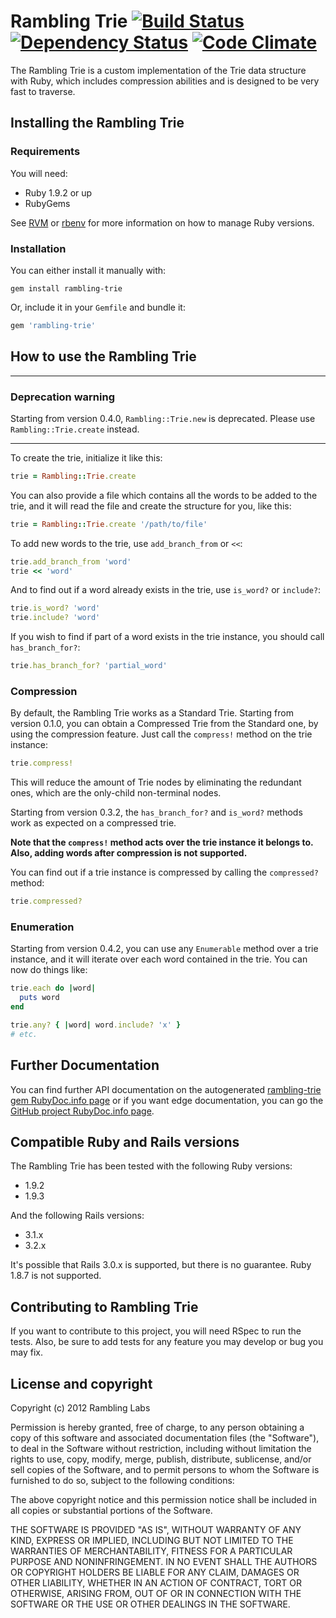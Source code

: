 # Rambling Trie [![Build Status](https://secure.travis-ci.org/gonzedge/rambling-trie.png)](http://travis-ci.org/gonzedge/rambling-trie) [![Dependency Status](https://gemnasium.com/gonzedge/rambling-trie.png)](https://gemnasium.com/gonzedge/rambling-trie) [![Code Climate](https://codeclimate.com/badge.png)](https://codeclimate.com/github/gonzedge/rambling-trie)

The Rambling Trie is a custom implementation of the Trie data structure with Ruby, which includes compression abilities and is designed to be very fast to traverse.

## Installing the Rambling Trie

### Requirements

You will need:

* Ruby 1.9.2 or up
* RubyGems

See [RVM](http://beginrescueend.com) or [rbenv](https://github.com/sstephenson/rbenv) for more information on how to manage Ruby versions.

### Installation

You can either install it manually with:

<pre><code>gem install rambling-trie
</code></pre>

Or, include it in your `Gemfile` and bundle it:

``` ruby
gem 'rambling-trie'
```

## How to use the Rambling Trie

- - -
### Deprecation warning

Starting from version 0.4.0, `Rambling::Trie.new` is deprecated. Please use `Rambling::Trie.create` instead.
- - -

To create the trie, initialize it like this:

``` ruby
trie = Rambling::Trie.create
```

You can also provide a file which contains all the words to be added to the trie, and it will read the file and create the structure for you, like this:

``` ruby
trie = Rambling::Trie.create '/path/to/file'
```

To add new words to the trie, use `add_branch_from` or `<<`:

``` ruby
trie.add_branch_from 'word'
trie << 'word'
```

And to find out if a word already exists in the trie, use `is_word?` or `include?`:

``` ruby
trie.is_word? 'word'
trie.include? 'word'
```

If you wish to find if part of a word exists in the trie instance, you should call `has_branch_for?`:

``` ruby
trie.has_branch_for? 'partial_word'
```

### Compression

By default, the Rambling Trie works as a Standard Trie.
Starting from version 0.1.0, you can obtain a Compressed Trie from the Standard one, by using the compression feature.
Just call the `compress!` method on the trie instance:

``` ruby
trie.compress!
```

This will reduce the amount of Trie nodes by eliminating the redundant ones, which are the only-child non-terminal nodes.

Starting from version 0.3.2, the `has_branch_for?` and `is_word?` methods work as expected on a compressed trie.

__Note that the `compress!` method acts over the trie instance it belongs to.__
__Also, adding words after compression is not supported.__

You can find out if a trie instance is compressed by calling the `compressed?` method:

``` ruby
trie.compressed?
```

### Enumeration

Starting from version 0.4.2, you can use any `Enumerable` method over a trie instance, and it will iterate over each word contained in the trie. You can now do things like:

``` ruby
trie.each do |word|
  puts word
end

trie.any? { |word| word.include? 'x' }
# etc.
```

## Further Documentation

You can find further API documentation on the autogenerated [rambling-trie gem RubyDoc.info page](http://rubydoc.info/gems/rambling-trie) or if you want edge documentation, you can go the [GitHub project RubyDoc.info page](http://rubydoc.info/github/gonzedge/rambling-trie).

## Compatible Ruby and Rails versions

The Rambling Trie has been tested with the following Ruby versions:

* 1.9.2
* 1.9.3

And the following Rails versions:

* 3.1.x
* 3.2.x

It's possible that Rails 3.0.x is supported, but there is no guarantee.
Ruby 1.8.7 is not supported.

## Contributing to Rambling Trie

If you want to contribute to this project, you will need RSpec to run the tests.
Also, be sure to add tests for any feature you may develop or bug you may fix.

## License and copyright

Copyright (c) 2012 Rambling Labs

Permission is hereby granted, free of charge, to any person obtaining a copy of this software and associated documentation files (the "Software"), to deal in the Software without restriction, including without limitation the rights to use, copy, modify, merge, publish, distribute, sublicense, and/or sell copies of the Software, and to permit persons to whom the Software is furnished to do so, subject to the following conditions:

The above copyright notice and this permission notice shall be included in all copies or substantial portions of the Software.

THE SOFTWARE IS PROVIDED "AS IS", WITHOUT WARRANTY OF ANY KIND, EXPRESS OR IMPLIED, INCLUDING BUT NOT LIMITED TO THE WARRANTIES OF MERCHANTABILITY, FITNESS FOR A PARTICULAR PURPOSE AND NONINFRINGEMENT. IN NO EVENT SHALL THE AUTHORS OR COPYRIGHT HOLDERS BE LIABLE FOR ANY CLAIM, DAMAGES OR OTHER LIABILITY, WHETHER IN AN ACTION OF CONTRACT, TORT OR OTHERWISE, ARISING FROM, OUT OF OR IN CONNECTION WITH THE SOFTWARE OR THE USE OR OTHER DEALINGS IN THE SOFTWARE.

